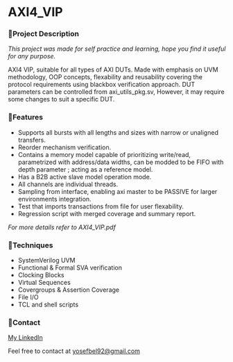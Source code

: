 # AXI4_VIP

### 🔗Project Description
*This project was made for self practice and learning, hope you find it useful for any purpose.*

AXI4 VIP, suitable for all types of AXI DUTs.
Made with emphasis on UVM methodology, OOP concepts, flexability and reusability covering the protocol requirements using blackbox verification approach.
DUT parameters can be controlled from axi_utils_pkg.sv, However, it may require some changes to suit a specific DUT.

### 🔗Features
* Supports all bursts with all lengths and sizes with narrow or unaligned transfers.
* Reorder mechanism verification.
* Contains a memory model capable of prioritizing write/read, parametrized with address/data widths, can be modded to be FIFO with depth parameter ; acting as a reference model.
* Has a B2B active slave model operation mode.
* All channels are individual threads.
* Sampling from interface, enabling axi master to be PASSIVE for larger environments integration.
* Test that imports transactions from file for user flexability.
* Regression script with merged coverage and summary report.
  
*For more details refer to AXI4_VIP.pdf*

### 🔗Techniques
* SystemVerilog UVM
* Functional & Formal SVA verification
* Clocking Blocks
* Virtual Sequences
* Covergroups & Assertion Coverage
* File I/O
* TCL and shell scripts

### 🤝Contact
[My LinkedIn](https://www.linkedin.com/in/yosef-belyatsky-5163a5173)

Feel free to contact at yosefbel92@gmail.com

